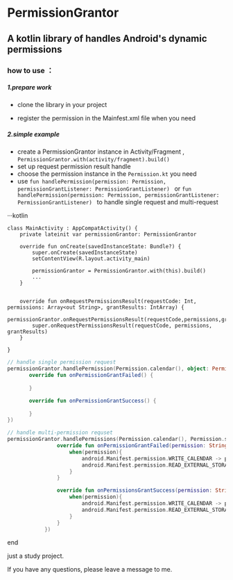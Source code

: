 # PermissionGrantor
## A kotlin library of handles Android's dynamic permissions





### how to use ：

##### 1.prepare work

* clone the library in your project 

* register the permission in the Mainfest.xml file when you need

  

##### 2.simple example

* create a PermissionGrantor instance  in Activity/Fragment , `PermissionGrantor.with(activity/fragment).build()`
* set up request permission result handle 
* choose the permission instance in the `Permission.kt`  you need
* use `fun handlePermission(permission: Permission, permissionGrantListener: PermissionGrantListener) `  or `fun handlePermission(permission: Permission, permissionGrantListener: PermissionGrantListener) `  to handle single request and multi-request

···kotlin 

```
class MainActivity : AppCompatActivity() {
    private lateinit var permissionGrantor: PermissionGrantor

    override fun onCreate(savedInstanceState: Bundle?) {
        super.onCreate(savedInstanceState)
        setContentView(R.layout.activity_main)

        permissionGrantor = PermissionGrantor.with(this).build()
        ...
    }
    
    
    override fun onRequestPermissionsResult(requestCode: Int, permissions: Array<out String>, grantResults: IntArray) {
        permissionGrantor.onRequestPermissionsResult(requestCode,permissions,grantResults)
    	super.onRequestPermissionsResult(requestCode, permissions, grantResults)
    }
   
}
```


```kotlin
// handle single permission request
permissionGrantor.handlePermission(Permission.calendar(), object: PermissionGrantListener{
       override fun onPermissionGrantFailed() {
                    
       }

       override fun onPermissionGrantSuccess() {
                    
       }
})
```

```kotlin
// handle multi-permission requset
permissionGrantor.handlePermissions(Permission.calendar(), Permission.storage(), permissionsGrantListener = object : PermissionsGrantListener {
                override fun onPermissionGrantFailed(permission: String) {
                    when(permission){
                        android.Manifest.permission.WRITE_CALENDAR -> println("  Failed    $permission")
                        android.Manifest.permission.READ_EXTERNAL_STORAGE -> println("  Failed    $permission")
                    }
                }

                override fun onPermissionsGrantSuccess(permission: String) {
                    when(permission){
                        android.Manifest.permission.WRITE_CALENDAR -> println("  Success    $permission")
                        android.Manifest.permission.READ_EXTERNAL_STORAGE -> println("  Success    $permission")
                    }
                }
            })
```

end

just a study project.

If you have any questions, please leave a message to me.
